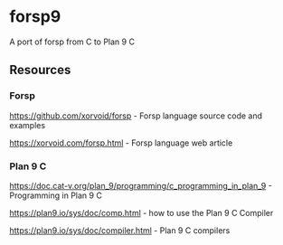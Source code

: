 # forsp9
A port of forsp from C to Plan 9 C
## Resources 

### Forsp
https://github.com/xorvoid/forsp - Forsp language source code and examples

https://xorvoid.com/forsp.html - Forsp language web article

### Plan 9 C
https://doc.cat-v.org/plan_9/programming/c_programming_in_plan_9 - Programming in Plan 9 C

https://plan9.io/sys/doc/comp.html - how to use the Plan 9 C Compiler

https://plan9.io/sys/doc/compiler.html - Plan 9 C compilers

